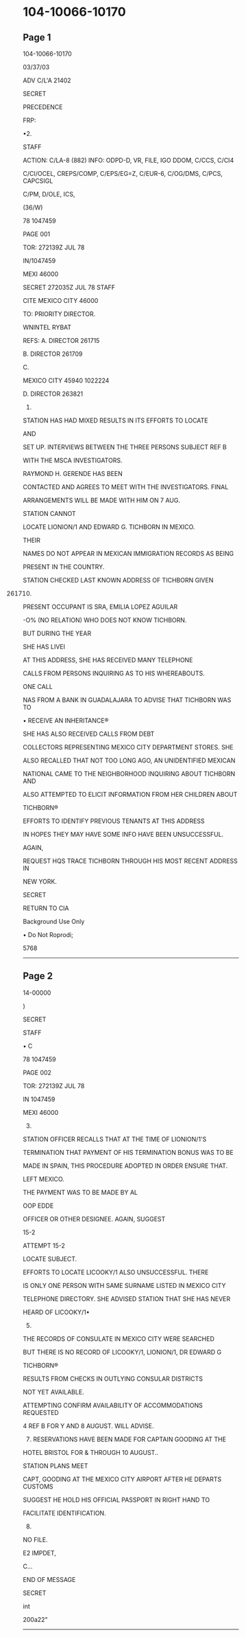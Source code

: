 # 104-10066-10170

## Page 1

104-10066-10170

03/37/03

ADV C/L'A 21402

SECRET

PRECEDENCE

FRP:

•2.

STAFF

ACTION: C/LA-8 (882) INFO: ODPD-D, VR, FILE, IGO DDOM, C/CCS, C/CI4

C/CI/OCEL, CREPS/COMP, C/EPS/EG=Z, C/EUR-6, C/OG/DMS, C/PCS, CAPCSIGL

C/PM, D/OLE, ICS,

(36/W)

78 1047459

PAGE 001

TOR: 272139Z JUL 78

IN/1047459

MEXI 46000

SECRET 272035Z JUL 78 STAFF

CITE MEXICO CITY 46000

TO: PRIORITY DIRECTOR.

WNINTEL RYBAT

REFS: A. DIRECTOR 261715

B. DIRECTOR 261709

C.

MEXICO CITY 45940 1022224

D. DIRECTOR 263821

1.

STATION HAS HAD MIXED RESULTS IN ITS EFFORTS TO LOCATE

AND

SET UP. INTERVIEWS BETWEEN THE THREE PERSONS SUBJECT REF B

WITH THE MSCA INVESTIGATORS.

RAYMOND H. GERENDE HAS BEEN

CONTACTED AND AGREES TO MEET WITH THE INVESTIGATORS. FINAL

ARRANGEMENTS WILL BE MADE WITH HIM ON 7 AUG.

STATION CANNOT

LOCATE LIONION/1 AND EDWARD G. TICHBORN IN MEXICO.

THEIR

NAMES DO NOT APPEAR IN MEXICAN IMMIGRATION RECORDS AS BEING

PRESENT IN THE COUNTRY.

STATION CHECKED LAST KNOWN ADDRESS OF TICHBORN GIVEN

261710.

PRESENT OCCUPANT IS SRA, EMILIA LOPEZ AGUILAR

-O% (NO RELATION) WHO DOES NOT KNOW TICHBORN.

BUT DURING THE YEAR

SHE HAS LIVEI

AT THIS ADDRESS, SHE HAS RECEIVED MANY TELEPHONE

CALLS FROM PERSONS INQUIRING AS TO HIS WHEREABOUTS.

ONE CALL

NAS FROM A BANK IN GUADALAJARA TO ADVISE THAT TICHBORN WAS TO

• RECEIVE AN INHERITANCE®

SHE HAS ALSO RECEIVED CALLS FROM DEBT

COLLECTORS REPRESENTING MEXICO CITY DEPARTMENT STORES. SHE

ALSO RECALLED THAT NOT TOO LONG AGO, AN UNIDENTIFIED MEXICAN

NATIONAL CAME TO THE NEIGHBORHOOD INQUIRING ABOUT TICHBORN AND

ALSO ATTEMPTED TO ELICIT INFORMATION FROM HER CHILDREN ABOUT

TICHBORN®

EFFORTS TO IDENTIFY PREVIOUS TENANTS AT THIS ADDRESS

IN HOPES THEY MAY HAVE SOME INFO HAVE BEEN UNSUCCESSFUL.

AGAIN,

REQUEST HQS TRACE TICHBORN THROUGH HIS MOST RECENT ADDRESS IN

NEW YORK.

SECRET

RETURN TO CIA

Background Use Only

• Do Not Roprodi;

5768

---

## Page 2

14-00000

)

SECRET

STAFF

• C

78 1047459

PAGE 002

TOR: 272139Z JUL 78

IN 1047459

MEXI 46000

3.

STATION OFFICER RECALLS THAT AT THE TIME OF LIONION/1'S

TERMINATION THAT PAYMENT OF HIS TERMINATION BONUS WAS TO BE

MADE IN SPAIN, THIS PROCEDURE ADOPTED IN ORDER ENSURE THAT.

LEFT MEXICO.

THE PAYMENT WAS TO BE MADE BY AL

OOP EDDE

OFFICER OR OTHER DESIGNEE. AGAIN, SUGGEST

15-2

ATTEMPT 15-2

LOCATE SUBJECT.

EFFORTS TO LOCATE LICOOKY/1 ALSO UNSUCCESSFUL. THERE

IS ONLY ONE PERSON WITH SAME SURNAME LISTED IN MEXICO CITY

TELEPHONE DIRECTORY. SHE ADVISED STATION THAT SHE HAS NEVER

HEARD OF LICOOKY/1•

5.

THE RECORDS OF CONSULATE IN MEXICO CITY WERE SEARCHED

BUT THERE IS NO RECORD OF LICOOKY/1, LIONION/1, DR EDWARD G

TICHBORN®

RESULTS FROM CHECKS IN OUTLYING CONSULAR DISTRICTS

NOT YET AVAILABLE.

ATTEMPTING CONFIRM AVAILABILITY OF ACCOMMODATIONS REQUESTED

4 REF B FOR Y AND 8 AUGUST. WILL ADVISE.

7. RESERVATIONS HAVE BEEN MADE FOR CAPTAIN GOODING AT THE

HOTEL BRISTOL FOR & THROUGH 10 AUGUST..

STATION PLANS MEET

CAPT, GOODING AT THE MEXICO CITY AIRPORT AFTER HE DEPARTS CUSTOMS

SUGGEST HE HOLD HIS OFFICIAL PASSPORT IN RIGHT HAND TO

FACILITATE IDENTIFICATION.

8.

NO FILE.

E2 IMPDET,

C...

END OF MESSAGE

SECRET

int

200a22"

---

